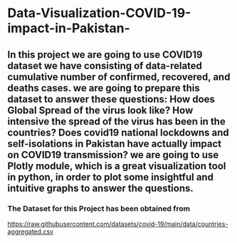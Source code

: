 # Data-Visualization-COVID-19-impact-in-Pakistan-
## In this project we are going to use COVID19 dataset we have consisting of data-related cumulative number of confirmed, recovered, and deaths cases. we are going to prepare this dataset to answer these questions: How does Global Spread of the virus look like? How intensive the spread of the virus has been in the countries? Does covid19 national lockdowns and self-isolations in Pakistan have actually impact on COVID19 transmission? we are going to use Plotly module, which is a great visualization tool in python, in order to plot some insightful and intuitive graphs to answer the questions.    

### The Dataset for this Project has been obtained from
https://raw.githubusercontent.com/datasets/covid-19/main/data/countries-aggregated.csv
